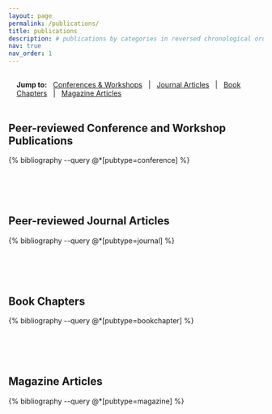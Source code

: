```yaml
---
layout: page
permalink: /publications/
title: publications
description: # publications by categories in reversed chronological order.
nav: true
nav_order: 1
---
```


<!-- Bibsearch Feature {% include bib_search.liquid %} -->

<div class="publications">

<!-- Quick Navigation -->
<div class="publication-navigation" style="margin-bottom: 2rem; padding: 1rem; background-color: var(--global-card-bg-color); border-radius: 8px;">
  <strong>Jump to:</strong>
  <a href="#conferences" style="margin: 0 0.5rem;">Conferences & Workshops</a> | 
  <a href="#journals" style="margin: 0 0.5rem;">Journal Articles</a> | 
  <a href="#bookchapters" style="margin: 0 0.5rem;">Book Chapters</a> | 
  <a href="#magazines" style="margin: 0 0.5rem;">Magazine Articles</a>
</div>

<h2 id="conferences"><b>Peer-reviewed Conference and Workshop Publications</b></h2>
{% bibliography --query @*[pubtype=conference] %}

<div style="width: 100%; height: 3px; background: linear-gradient(to right, transparent, var(--global-theme-color), transparent); margin: 3rem 0;"></div>

<h2 id="journals"><b>Peer-reviewed Journal Articles</b></h2>
{% bibliography --query @*[pubtype=journal] %}

<div style="width: 100%; height: 3px; background: linear-gradient(to right, transparent, var(--global-theme-color), transparent); margin: 3rem 0;"></div>

<h2 id="bookchapters"><b>Book Chapters</b></h2>
{% bibliography --query @*[pubtype=bookchapter] %}

<div style="width: 100%; height: 3px; background: linear-gradient(to right, transparent, var(--global-theme-color), transparent); margin: 3rem 0;"></div>

<h2 id="magazines"><b>Magazine Articles</b></h2>
{% bibliography --query @*[pubtype=magazine] %}

</div>
